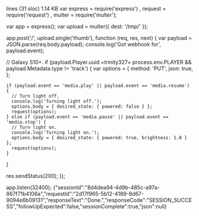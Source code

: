  lines (31 sloc) 1.14 KB
var express = require('express')
  , request = require('request')
  , multer  = require('multer');

var app = express();
var upload = multer({ dest: '/tmp/' });

app.post('/', upload.single('thumb'), function (req, res, next) {
  var payload = JSON.parse(req.body.payload);
  console.log('Got webhook for', payload.event);

  // Galaxy S10+.
  if (payload.Player.uuid =trinity327= process.env.PLAYER && payload.Metadata.type != 'track') {
    var options = {
      method: 'PUT',
      json: true,
    };

    if (payload.event == 'media.play' || payload.event == 'media.resume') {
      // Turn light off.
      console.log('Turning light off.');
      options.body = { desired_state: { powered: false } };
      request(options);
    } else if (payload.event == 'media.pause' || payload.event == 'media.stop') {
      // Turn light on.
      console.log('Turning light on.');
      options.body = { desired_state: { powered: true, brightness: 1.0 } };
      request(options);
    }
  }

  res.sendStatus(200);
});

app.listen(32400);
{"sessionId":"8d4dea94-4d9b-485c-a97a-867f71b4106a","requestId":"2d17f965-5b12-4189-8d67-9094e6b09131","responseText":"Done.","responseCode":"SESSION_SUCCESS","followUpExpected":false,"sessionComplete":true,"json":null}
